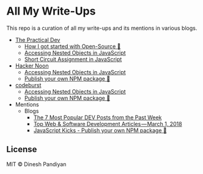 # All My Write-Ups

This repo is a curation of all my write-ups and its mentions in various blogs.

- [The Practical Dev](https://dev.to/flexdinesh)
  - [How I got started with Open-Source 🎉](https://dev.to/flexdinesh/how-i-got-started-with-open-source--882)
  - [Accessing Nested Objects in JavaScript](https://dev.to/flexdinesh/accessing-nested-objects-in-javascript--9m4)
  - [Short Circuit Assignment in JavaScript](https://dev.to/flexdinesh/short-circuit-assignment-in-javascript--4k80)
- [Hacker Noon](https://hackernoon.com)
  - [Accessing Nested Objects in JavaScript](https://hackernoon.com/accessing-nested-objects-in-javascript-f02f1bd6387f)
  - [Publish your own NPM package 🎉](https://codeburst.io/publish-your-own-npm-package-ff918698d450)
- [codeburst](https://codeburst.io)
  - [Accessing Nested Objects in JavaScript](https://codeburst.io/accessing-nested-objects-in-javascript-c2ed249fe576)
  - [Publish your own NPM package 🎉](https://codeburst.io/publish-your-own-npm-package-ff918698d450)
- Mentions
  - Blogs
    - [The 7 Most Popular DEV Posts from the Past Week](https://dev.to/thepracticaldev/the-7-most-popular-dev-posts-from-the-past-week--31m3)
    - [Top Web & Software Development Articles — March 1, 2018](https://codeburst.io/top-web-software-development-articles-march-1-2018-51ed35890abd)
    - [JavaScript Kicks - Publish your own NPM package 🎉](https://javascriptkicks.com/r/244076?url=https://codeburst.io/publish-your-own-npm-package-ff918698d450?gi=1408c7fdf0e4)

## License

MIT © Dinesh Pandiyan
